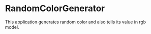 # RandomColorGenerator
This application generates random color and also tells its value in rgb model. 
